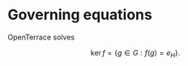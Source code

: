 # Governing equations
OpenTerrace solves 

$$
\operatorname{ker} f=\{g\in G:f(g)=e_{H}\}{\mbox{.}}
$$